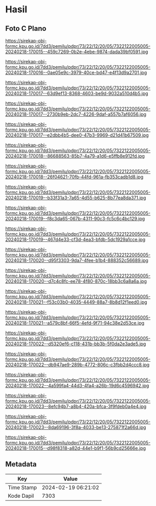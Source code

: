 # Hasil

## Foto C Plano

https://sirekap-obj-formc.kpu.go.id/7dd3/pemilu/pdpr/73/22/12/20/05/7322122005005-20240218-170015--459c7269-0b2e-4ebe-9874-dada39bf0591.jpg

https://sirekap-obj-formc.kpu.go.id/7dd3/pemilu/pdpr/73/22/12/20/05/7322122005005-20240218-170016--0ae05e9c-3979-40ce-bd47-e4f13d9a2701.jpg

https://sirekap-obj-formc.kpu.go.id/7dd3/pemilu/pdpr/73/22/12/20/05/7322122005005-20240218-170017--63d9ef13-8368-4603-be9d-9032a510d4b5.jpg

https://sirekap-obj-formc.kpu.go.id/7dd3/pemilu/pdpr/73/22/12/20/05/7322122005005-20240218-170017--2730b9eb-2dc7-4226-9daf-a557b7af6056.jpg

https://sirekap-obj-formc.kpu.go.id/7dd3/pemilu/pdpr/73/22/12/20/05/7322122005005-20240218-170017--e2dbb4b5-dee0-47b3-9969-d21d41b67509.jpg

https://sirekap-obj-formc.kpu.go.id/7dd3/pemilu/pdpr/73/22/12/20/05/7322122005005-20240218-170018--86688563-85b7-4a79-a1d6-e5ffb8e912fd.jpg

https://sirekap-obj-formc.kpu.go.id/7dd3/pemilu/pdpr/73/22/12/20/05/7322122005005-20240218-170018--26f04621-70fb-44fd-961a-fb353cadb1d8.jpg

https://sirekap-obj-formc.kpu.go.id/7dd3/pemilu/pdpr/73/22/12/20/05/7322122005005-20240218-170019--b33f31a3-7a65-4d55-b625-8b77ea8da371.jpg

https://sirekap-obj-formc.kpu.go.id/7dd3/pemilu/pdpr/73/22/12/20/05/7322122005005-20240218-170019--f8c3da65-067b-4311-90c3-fc5c6c4bc129.jpg

https://sirekap-obj-formc.kpu.go.id/7dd3/pemilu/pdpr/73/22/12/20/05/7322122005005-20240218-170019--467d4e33-cf3d-4ea3-bfdb-5dc1929a1cce.jpg

https://sirekap-obj-formc.kpu.go.id/7dd3/pemilu/pdpr/73/22/12/20/05/7322122005005-20240218-170020--d95f3303-9da7-4fee-b1b4-888352c56689.jpg

https://sirekap-obj-formc.kpu.go.id/7dd3/pemilu/pdpr/73/22/12/20/05/7322122005005-20240218-170020--d7c4c8fc-ee78-4f80-870c-18bb3c6a8a6a.jpg

https://sirekap-obj-formc.kpu.go.id/7dd3/pemilu/pdpr/73/22/12/20/05/7322122005005-20240218-170021--f53c03b0-4035-4449-88a7-8b8d12f1eed0.jpg

https://sirekap-obj-formc.kpu.go.id/7dd3/pemilu/pdpr/73/22/12/20/05/7322122005005-20240218-170021--a579c8bf-66f5-4efd-9f71-94c38e2d53ce.jpg

https://sirekap-obj-formc.kpu.go.id/7dd3/pemilu/pdpr/73/22/12/20/05/7322122005005-20240218-170022--d5320ef6-c118-431b-bb3b-5f0da2e3ade5.jpg

https://sirekap-obj-formc.kpu.go.id/7dd3/pemilu/pdpr/73/22/12/20/05/7322122005005-20240218-170022--db947ae9-289b-4772-806c-c3fbb2d4ccc8.jpg

https://sirekap-obj-formc.kpu.go.id/7dd3/pemilu/pdpr/73/22/12/20/05/7322122005005-20240218-170022--4a599fa4-44d3-4fa4-a26b-19d6c4596942.jpg

https://sirekap-obj-formc.kpu.go.id/7dd3/pemilu/pdpr/73/22/12/20/05/7322122005005-20240218-170023--8efc94b7-a8b4-420a-bfca-3f9fdeb0a4e4.jpg

https://sirekap-obj-formc.kpu.go.id/7dd3/pemilu/pdpr/73/22/12/20/05/7322122005005-20240218-170023--8da69196-3f8a-4033-be13-275871f2a66d.jpg

https://sirekap-obj-formc.kpu.go.id/7dd3/pemilu/pdpr/73/22/12/20/05/7322122005005-20240218-170015--d98f8318-a82d-44e1-b9f1-56b9cd25666e.jpg


## Metadata

| Key        | Value               |
| ---------- | ------------------- |
| Time Stamp | 2024-02-19 06:21:02 |
| Kode Dapil | 7303                |



